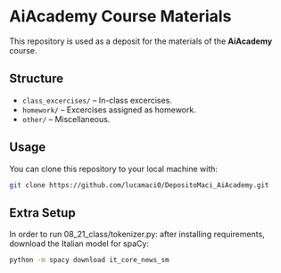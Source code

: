 # AiAcademy Course Materials

This repository is used as a deposit for the materials of the **AiAcademy** course.  

## Structure
- `class_excercises/` – In-class excercises.
- `homework/` – Excercises assigned as homework.
- `other/` – Miscellaneous.

## Usage
You can clone this repository to your local machine with:

```bash
git clone https://github.com/lucamaci0/DepositoMaci_AiAcademy.git
```

## Extra Setup
In order to run 08_21_class/tokenizer.py:
after installing requirements, download the Italian model for spaCy:

```bash
python -m spacy download it_core_news_sm
```